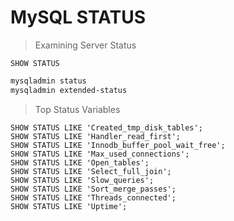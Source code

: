 # MySQL STATUS

> Examining Server Status

```mysql
SHOW STATUS 
```
```bash
mysqladmin status
mysqladmin extended-status
```

> Top Status Variables

```mysql
SHOW STATUS LIKE 'Created_tmp_disk_tables';
SHOW STATUS LIKE 'Handler_read_first';
SHOW STATUS LIKE 'Innodb_buffer_pool_wait_free';
SHOW STATUS LIKE 'Max_used_connections';
SHOW STATUS LIKE 'Open_tables';
SHOW STATUS LIKE 'Select_full_join';
SHOW STATUS LIKE 'Slow_queries';
SHOW STATUS LIKE 'Sort_merge_passes';
SHOW STATUS LIKE 'Threads_connected';
SHOW STATUS LIKE 'Uptime';
```
